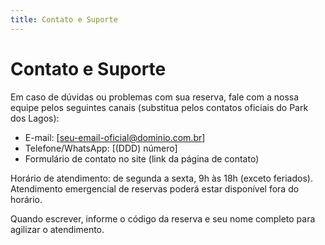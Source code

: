 ```yaml
---
title: Contato e Suporte
---
```


# Contato e Suporte

Em caso de dúvidas ou problemas com sua reserva, fale com a nossa equipe pelos seguintes canais (substitua pelos contatos oficiais do Park dos Lagos):

- E-mail: [seu-email-oficial@dominio.com.br]
- Telefone/WhatsApp: [(DDD) número]
- Formulário de contato no site (link da página de contato)

Horário de atendimento: de segunda a sexta, 9h às 18h (exceto feriados). Atendimento emergencial de reservas poderá estar disponível fora do horário.

Quando escrever, informe o código da reserva e seu nome completo para agilizar o atendimento.
